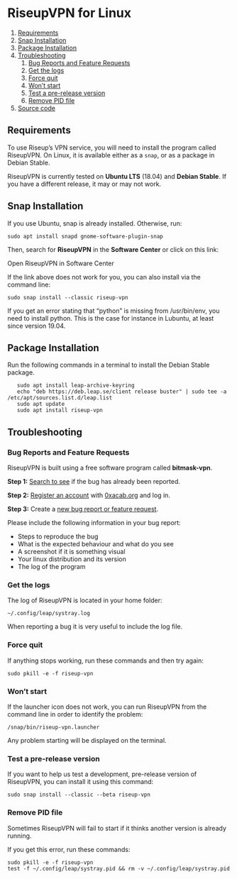 # RiseupVPN for Linux

1.  [Requirements](https://riseup.net/en/vpn/linux/#requirements)
2.  [Snap Installation](https://riseup.net/en/vpn/linux/#snap-installation)
3.  [Package Installation](https://riseup.net/en/vpn/linux/#package-installation)
4.  [Troubleshooting](https://riseup.net/en/vpn/linux/#troubleshooting)
    1.  [Bug Reports and Feature Requests](https://riseup.net/en/vpn/linux/#bug-reports-and-feature-requests)
    2.  [Get the logs](https://riseup.net/en/vpn/linux/#get-the-logs)
    3.  [Force quit](https://riseup.net/en/vpn/linux/#force-quit)
    4.  [Won’t start](https://riseup.net/en/vpn/linux/#wont-start)
    5.  [Test a pre-release version](https://riseup.net/en/vpn/linux/#test-a-pre-release-version)
    6.  [Remove PID file](https://riseup.net/en/vpn/linux/#remove-pid-file)
5.  [Source code](https://riseup.net/en/vpn/linux/#source-code)

## Requirements

To use Riseup’s VPN service, you will need to install the program called RiseupVPN. On Linux, it is available either as a  `snap`, or as a package in Debian Stable.

RiseupVPN is currently tested on  **Ubuntu LTS**  (18.04) and  **Debian Stable**. If you have a different release, it may or may not work.

## Snap Installation

If you use Ubuntu, snap is already installed. Otherwise, run:

```
sudo apt install snapd gnome-software-plugin-snap

```

Then, search for  **RiseupVPN**  in the  **Software Center**  or click on this link:

Open RiseupVPN in Software Center

If the link above does not work for you, you can also install via the command line:

```
sudo snap install --classic riseup-vpn

```

If you get an error stating that “python” is missing from /usr/bin/env, you need to install python. This is the case for instance in Lubuntu, at least since version 19.04.

## Package Installation

Run the following commands in a terminal to install the Debian Stable package.

```
   sudo apt install leap-archive-keyring
   echo "deb https://deb.leap.se/client release buster" | sudo tee -a /etc/apt/sources.list.d/leap.list
   sudo apt update
   sudo apt install riseup-vpn

```

## Troubleshooting

### Bug Reports and Feature Requests

RiseupVPN is built using a free software program called  **bitmask-vpn**.

**Step 1:**  [Search to see](https://0xacab.org/leap/bitmask-vpn/issues)  if the bug has already been reported.

**Step 2:**  [Register an account](https://0xacab.org/users/sign_in)  with  [0xacab.org](https://0xacab.org/)  and log in.

**Step 3:**  Create a  [new bug report or feature request](https://0xacab.org/leap/bitmask-vpn/issues/new).

Please include the following information in your bug report:

-   Steps to reproduce the bug
-   What is the expected behaviour and what do you see
-   A screenshot if it is something visual
-   Your linux distribution and its version
-   The log of the program

### Get the logs

The log of RiseupVPN is located in your home folder:

```
~/.config/leap/systray.log

```

When reporting a bug it is very useful to include the log file.

### Force quit

If anything stops working, run these commands and then try again:

```
sudo pkill -e -f riseup-vpn

```

### Won’t start

If the launcher icon does not work, you can run RiseupVPN from the command line in order to identify the problem:

```
/snap/bin/riseup-vpn.launcher

```

Any problem starting will be displayed on the terminal.

### Test a pre-release version

If you want to help us test a development, pre-release version of RiseupVPN, you can install it using this command:

```
sudo snap install --classic --beta riseup-vpn

```

### Remove PID file

Sometimes RiseupVPN will fail to start if it thinks another version is already running.

If you get this error, run these commands:

```
sudo pkill -e -f riseup-vpn
test -f ~/.config/leap/systray.pid && rm -v ~/.config/leap/systray.pid
```